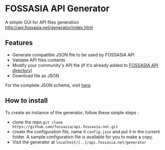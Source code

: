 # FOSSASIA API Generator
A simple GUI for API files generation http://api.fossasia.net/generator/index.html

## Features 

* Generate compatible JSON file to be used by FOSSASIA API
* Validate API files contents
* Modify your community's API file (if it's already added to [FOSSASIA API directory](https://github.com/fossasia/directory.api.fossasia.net/blob/master/directory.json))
* Download file as JSON

For the complete JSON schema, visit [here](https://github.com/fossasia/api.fossasia.net/blob/master/specs/1.0.1.json).

## How to install
To create an instance of the generator, follow these simple steps : 
* clone the repo `git clone https://github.com/fossasia/api.fossasia.net.git`
* create the configuration file, name it `config.json` and put it in the current folder. A sample configuration file is available for you to make a copy.
* Visit the generator at `localhost/[..]/api.fossasia.net/generator`
